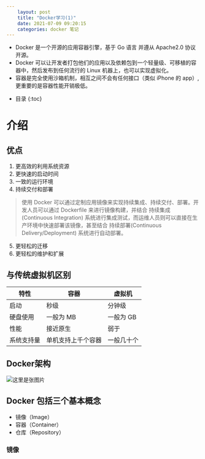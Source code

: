 ```yaml
---
    layout: post
    title: "Docker学习(1)"
    date: 2021-07-09 09:20:15
    categories: docker 笔记
---
```


+ Docker 是一个开源的应用容器引擎，基于 Go 语言 并遵从 Apache2.0 协议开源。
+ Docker 可以让开发者打包他们的应用以及依赖包到一个轻量级、可移植的容器中，然后发布到任何流行的 Linux 机器上，也可以实现虚拟化。
+ 容器是完全使用沙箱机制，相互之间不会有任何接口（类似 iPhone 的 app）,更重要的是容器性能开销极低。


* 目录
{:toc}

# 介绍

## 优点

1. 更高效的利用系统资源
2. 更快速的启动时间
3. 一致的运行环境
4. 持续交付和部署
> 使用 Docker 可以通过定制应用镜像来实现持续集成、持续交付、部署。开发人员可以通过 Dockerfile 来进行镜像构建，并结合 持续集成(Continuous Integration) 系统进行集成测试，而运维人员则可以直接在生产环境中快速部署该镜像，甚至结合 持续部署(Continuous Delivery/Deployment) 系统进行自动部署。
5. 更轻松的迁移
6. 更轻松的维护和扩展

## 与传统虚拟机区别

特性|容器|虚拟机
--|--|--
启动|秒级|分钟级
硬盘使用|一般为 MB|一般为 GB
性能|接近原生|弱于
系统支持量|单机支持上千个容器|一般几十个

## Docker架构

![这里是张图片](https://huteng-dev.github.io/img/docker-on-linux.png "Docker架构图片")

## Docker 包括三个基本概念

+ 镜像（Image）
+ 容器（Container）
+ 仓库（Repository）

### 镜像
